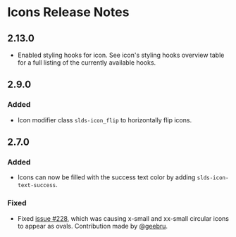 <!-- Release notes authoring guidelines: http://keepachangelog.com/ -->

# Icons Release Notes

<!-- ## [Unreleased] -->

## 2.13.0

- Enabled styling hooks for icon. See icon's styling hooks overview table for a full listing of the currently available hooks.

## 2.9.0

### Added

- Icon modifier class `slds-icon_flip` to horizontally flip icons.

## 2.7.0

### Added

- Icons can now be filled with the success text color by adding `slds-icon-text-success`.

### Fixed

- Fixed [issue #228](https://github.com/salesforce-ux/design-system/issues/228), which was causing x-small and xx-small circular icons to appear as ovals. Contribution made by [@geebru](https://github.com/geebru).
